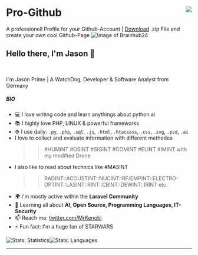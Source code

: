 # Pro-Github<img align="right" src="https://visitor-badge.laobi.icu/badge?page_id=Brainhub24">
A professionell Profile for your Github-Account | [Download](https://github.com/Brainhub24/Brainhub24/archive/refs/heads/main.zip) .zip File and create your own cool Github-Page
![Image of Brainhub24](https://github.com/Brainhub24/Pro-Github/blob/main/assets/header/Brainhub24_banner-d14b675c7038cbfaa61e49517fb3611c.png)
<br>


## Hello there, I'm Jason 👋
<br>

  I´m Jason Prime | A WatchDog, Developer & Software Analyst from Germany
  <br>
##### BIO
- 💻 I love writing code and learn anythings about python ai
- 📚 I highly love PHP, LINUX & powerful frameworks
- ⚙️ I use daily: `.py`, `.php`, `.sql`, `.js`, `.html`, `.htaccess`, `.css`, `.svg`, `.psd`, `.ai`
- I love to collect and evaluate information with different methodes
  >> #HUMINT #OSINT #SIGINT #COMINT #ELINT #IMINT with my modified Drone
- I also like to read about technics like #MASINT
  >> RADINT::ACOUSTINT::NUCINT::RF/EMPINT::ELECTRO-OPTINT::LASINT::RINT::CBINT::DEWINT::IRINT etc.
- 🌍 I'm mostly active within the **Laravel Community**
- 🌱 Learning all about **AI, Open Source, Programming Languages, IT-Security**
- 📫 Reach me: [twitter.com/MrKenobi](https://twitter.com/MrKenobi)
- ⚡️ Fun fact: I'm a huge fan of STARWARS

![Stats: Statistics](https://github-readme-stats.vercel.app/api?username=brainhub24&count_private=true&show_icons=true&hide_title=true&hide_rank=true&line_height=21&disable_animations=true&hide_border=true)![Stats: Languages](https://github-readme-stats.vercel.app/api/top-langs/?username=brainhub24&layout=compact&&langs_count=6&hide_border=true)
<hr>
